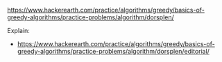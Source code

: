 https://www.hackerearth.com/practice/algorithms/greedy/basics-of-greedy-algorithms/practice-problems/algorithm/dorsplen/

Explain:
- https://www.hackerearth.com/practice/algorithms/greedy/basics-of-greedy-algorithms/practice-problems/algorithm/dorsplen/editorial/

